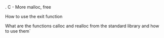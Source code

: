 . C - More malloc, free

How to use the exit function

What are the functions calloc and realloc from the standard library and how to use them`
